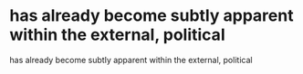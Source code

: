 # has already become subtly apparent within the external, political

has already become subtly apparent within the external, political